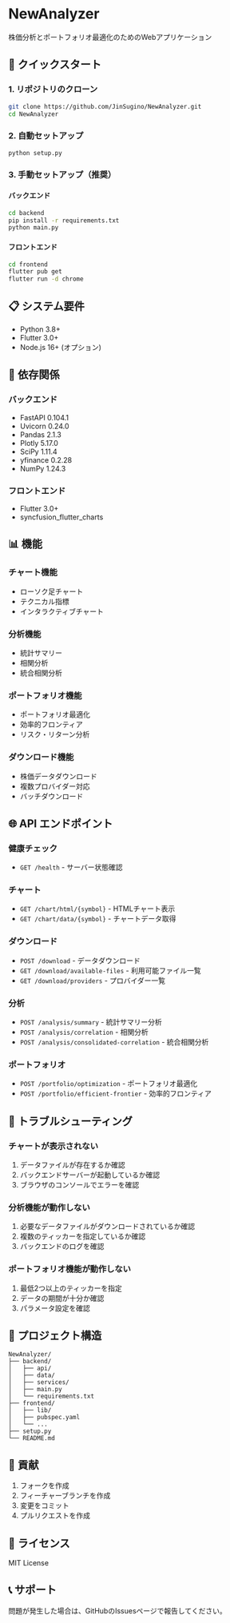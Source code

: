 # NewAnalyzer

株価分析とポートフォリオ最適化のためのWebアプリケーション

## 🚀 クイックスタート

### 1. リポジトリのクローン
```bash
git clone https://github.com/JinSugino/NewAnalyzer.git
cd NewAnalyzer
```

### 2. 自動セットアップ
```bash
python setup.py
```

### 3. 手動セットアップ（推奨）

#### バックエンド
```bash
cd backend
pip install -r requirements.txt
python main.py
```

#### フロントエンド
```bash
cd frontend
flutter pub get
flutter run -d chrome
```

## 📋 システム要件

- Python 3.8+
- Flutter 3.0+
- Node.js 16+ (オプション)

## 🔧 依存関係

### バックエンド
- FastAPI 0.104.1
- Uvicorn 0.24.0
- Pandas 2.1.3
- Plotly 5.17.0
- SciPy 1.11.4
- yfinance 0.2.28
- NumPy 1.24.3

### フロントエンド
- Flutter 3.0+
- syncfusion_flutter_charts

## 📊 機能

### チャート機能
- ローソク足チャート
- テクニカル指標
- インタラクティブチャート

### 分析機能
- 統計サマリー
- 相関分析
- 統合相関分析

### ポートフォリオ機能
- ポートフォリオ最適化
- 効率的フロンティア
- リスク・リターン分析

### ダウンロード機能
- 株価データダウンロード
- 複数プロバイダー対応
- バッチダウンロード

## 🌐 API エンドポイント

### 健康チェック
- `GET /health` - サーバー状態確認

### チャート
- `GET /chart/html/{symbol}` - HTMLチャート表示
- `GET /chart/data/{symbol}` - チャートデータ取得

### ダウンロード
- `POST /download` - データダウンロード
- `GET /download/available-files` - 利用可能ファイル一覧
- `GET /download/providers` - プロバイダー一覧

### 分析
- `POST /analysis/summary` - 統計サマリー分析
- `POST /analysis/correlation` - 相関分析
- `POST /analysis/consolidated-correlation` - 統合相関分析

### ポートフォリオ
- `POST /portfolio/optimization` - ポートフォリオ最適化
- `POST /portfolio/efficient-frontier` - 効率的フロンティア

## 🐛 トラブルシューティング

### チャートが表示されない
1. データファイルが存在するか確認
2. バックエンドサーバーが起動しているか確認
3. ブラウザのコンソールでエラーを確認

### 分析機能が動作しない
1. 必要なデータファイルがダウンロードされているか確認
2. 複数のティッカーを指定しているか確認
3. バックエンドのログを確認

### ポートフォリオ機能が動作しない
1. 最低2つ以上のティッカーを指定
2. データの期間が十分か確認
3. パラメータ設定を確認

## 📁 プロジェクト構造

```
NewAnalyzer/
├── backend/
│   ├── api/
│   ├── data/
│   ├── services/
│   ├── main.py
│   └── requirements.txt
├── frontend/
│   ├── lib/
│   ├── pubspec.yaml
│   └── ...
├── setup.py
└── README.md
```

## 🤝 貢献

1. フォークを作成
2. フィーチャーブランチを作成
3. 変更をコミット
4. プルリクエストを作成

## 📄 ライセンス

MIT License

## 📞 サポート

問題が発生した場合は、GitHubのIssuesページで報告してください。
